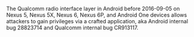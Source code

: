 The Qualcomm radio interface layer in Android before 2016-09-05 on Nexus 5, Nexus 5X, Nexus 6, Nexus 6P, and Android One devices allows attackers to gain privileges via a crafted application, aka Android internal bug 28823714 and Qualcomm internal bug CR913117.